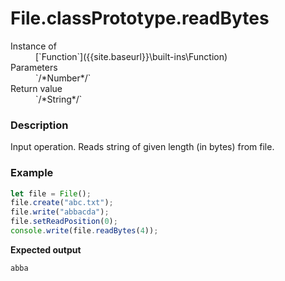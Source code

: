 # File.classPrototype.readBytes

<dl>
<dt> Instance of </dt><dd markdown="1">
 [`Function`]({{site.baseurl}}\built-ins\Function) 
</dd>
<dt> Parameters </dt><dd markdown="1">
 `/*Number*/` 
</dd>
<dt> Return value </dt><dd markdown="1">
 `/*String*/` 
</dd>
</dl>

### Description

Input operation. 
Reads string of given length (in bytes)
from file.

### Example

```js
let file = File();
file.create("abc.txt");
file.write("abbacda");
file.setReadPosition(0);
console.write(file.readBytes(4));
```

**Expected output**

```
abba
```

